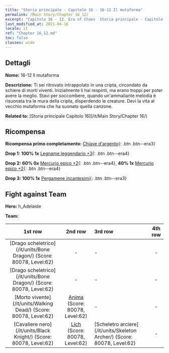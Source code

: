 ```yaml
---
title: "Storia principale - Capitolo 16 - 16-12 Il mutaforma"
permalink: /Main Story/Chapter 16_12/
excerpt: "Capitolo 16 - 12. Era of Chaos  Storia principale - Capitolo 16_12. 16-12 Il mutaforma"
last_modified_at: 2021-04-16
locale: it
ref: "Chapter 16_12.md"
toc: false
classes: wide
---
```


## Dettagli

 **Nome:** 16-12 Il mutaforma

 **Descrizione:** Ti sei ritrovato intrappolato in una cripta, circondato da schiere di morti viventi. Inizialmente li hai respinti, ma erano troppi per poter avere la meglio. Stavi per soccombere, quando un'ammaliante melodia è risuonata tra le mura della cripta, disperdendo le creature. Devi la vita al vecchio mutaforma che ha suonato quella canzone.

 **Related to:** [Storia principale Capitolo 16](/it/Main Story/Chapter 16/)

## Ricompensa

 **Ricompensa primo completamento:** [Chiave d'argento](/it/Items/con_693/){: .btn .btn--era3}

 **Drop 1:** **100% 1x** [Legname leggendario +3](/it/Items/mat_55/){: .btn .btn--era4}

 **Drop 2:** **60% 0x** [Mercurio epico +2](/it/Items/mat_49/){: .btn .btn--era4}, **40% 1x** [Mercurio epico +2](/it/Items/mat_49/){: .btn .btn--era4}

 **Drop 3:** **100% 1x** [Pergamene incantesimi](/it/Items/con_694/){: .btn .btn--era3}


## Fight against Team
 **Hero:** h_Adelaide

 **Team:**


  | 1st row | 2nd row | 3rd row | 4th row |
  |:----:|:----:|:----|:----:|
  | [Drago scheletrico](/it/units/Bone Dragon/) (Score: 80078, Level:62)  | - | - | - |
  | [Drago scheletrico](/it/units/Bone Dragon/) (Score: 80078, Level:62)  | - | - | - |
  | [Morto vivente](/it/units/Walking Dead/) (Score: 80078, Level:62)  | [Anima](/it/units/Wight/) (Score: 80078, Level:62)  | - | - |
  | [Cavaliere nero](/it/units/Black Knight/) (Score: 80078, Level:62)  | [Lich](/it/units/Lich/) (Score: 80078, Level:62)  | [Scheletro arciere](/it/units/Skeleton Archer/) (Score: 80078, Level:62)  | - |


